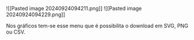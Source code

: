 ![[Pasted image 20240924094211.png]]
![[Pasted image 20240924094229.png]]

Nos gráficos tem-se esse menu que é possibilita o download em SVG, PNG ou CSV.